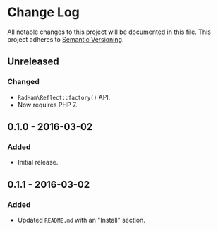 Change Log
==========
All notable changes to this project will be documented in this file.
This project adheres to [Semantic Versioning](http://semver.org/).

Unreleased
----------
### Changed
- `RadHam\Reflect::factory()` API.
- Now requires PHP 7.

0.1.0 - 2016-03-02
------------------
### Added
- Initial release.

0.1.1 - 2016-03-02
------------------
### Added
- Updated `README.md` with an "Install" section.
